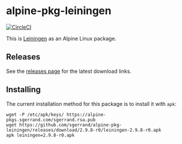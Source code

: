 # alpine-pkg-leiningen

[![CircleCI](https://circleci.com/gh/sgerrand/alpine-pkg-leiningen.svg?style=svg)](https://circleci.com/gh/sgerrand/alpine-pkg-leiningen)

This is [Leiningen][leiningen] as an Alpine Linux package.

## Releases

See the [releases page][releases] for the latest download links.

## Installing

The current installation method for this package is to install it with `apk`:

    wget -P /etc/apk/keys/ https://alpine-pkgs.sgerrand.com/sgerrand.rsa.pub
    wget https://github.com/sgerrand/alpine-pkg-leiningen/releases/download/2.9.8-r0/leiningen-2.9.8-r0.apk
    apk leiningen=2.9.8-r0.apk

[leiningen]: https://leiningen.org
[releases]: https://github.com/sgerrand/alpine-pkg-leiningen/releases/
